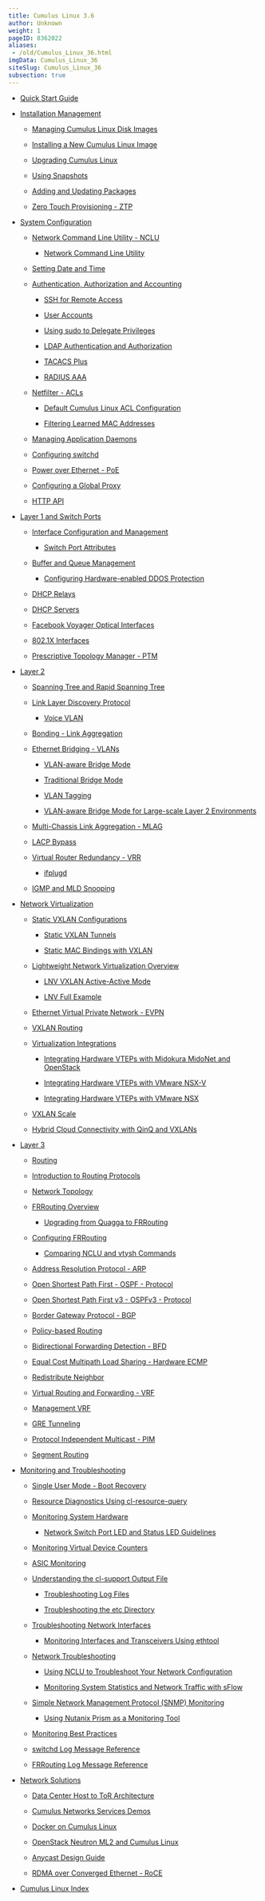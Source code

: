 ```yaml
---
title: Cumulus Linux 3.6
author: Unknown
weight: 1
pageID: 8362022
aliases:
 - /old/Cumulus_Linux_36.html
imgData: Cumulus_Linux_36
siteSlug: Cumulus_Linux_36
subsection: true
---
```


  - [Quick Start Guide](/old/Cumulus_Linux_36/Quick_Start_Guide.html)

  - [Installation
    Management](/old/Cumulus_Linux_36/Installation_Management.html)

      - [Managing Cumulus Linux Disk
        Images](/old/Cumulus_Linux_36/Managing_Cumulus_Linux_Disk_Images.html)

      - [Installing a New Cumulus Linux
        Image](/old/Cumulus_Linux_36/Installing_a_New_Cumulus_Linux_Image.html)

      - [Upgrading Cumulus
        Linux](/old/Cumulus_Linux_36/Upgrading_Cumulus_Linux.html)

      - [Using Snapshots](/old/Cumulus_Linux_36/Using_Snapshots.html)

      - [Adding and Updating
        Packages](/old/Cumulus_Linux_36/Adding_and_Updating_Packages.html)

      - [Zero Touch Provisioning -
        ZTP](/old/Cumulus_Linux_36/Zero_Touch_Provisioning_-_ZTP.html)

  - [System
    Configuration](/old/Cumulus_Linux_36/System_Configuration.html)

      - [Network Command Line Utility -
        NCLU](/old/Cumulus_Linux_36/Network_Command_Line_Utility_-_NCLU.html)

          - [Network Command Line
            Utility](/old/Cumulus_Linux_36/Network_Command_Line_Utility.html)

      - [Setting Date and
        Time](/old/Cumulus_Linux_36/Setting_Date_and_Time.html)

      - [Authentication, Authorization and
        Accounting](/old/Cumulus_Linux_36/Authentication,_Authorization_and_Accounting.html)

          - [SSH for Remote
            Access](/old/Cumulus_Linux_36/SSH_for_Remote_Access.html)

          - [User Accounts](/old/Cumulus_Linux_36/User_Accounts.html)

          - [Using sudo to Delegate
            Privileges](/old/Cumulus_Linux_36/Using_sudo_to_Delegate_Privileges.html)

          - [LDAP Authentication and
            Authorization](/old/Cumulus_Linux_36/LDAP_Authentication_and_Authorization.html)

          - [TACACS Plus](/old/Cumulus_Linux_36/TACACS_Plus.html)

          - [RADIUS AAA](/old/Cumulus_Linux_36/RADIUS_AAA.html)

      - [Netfilter - ACLs](/old/Cumulus_Linux_36/Netfilter_-_ACLs.html)

          - [Default Cumulus Linux ACL
            Configuration](/old/Cumulus_Linux_36/Default_Cumulus_Linux_ACL_Configuration.html)

          - [Filtering Learned MAC
            Addresses](/old/Cumulus_Linux_36/Filtering_Learned_MAC_Addresses.html)

      - [Managing Application
        Daemons](/old/Cumulus_Linux_36/Managing_Application_Daemons.html)

      - [Configuring
        switchd](/old/Cumulus_Linux_36/Configuring_switchd.html)

      - [Power over Ethernet -
        PoE](/old/Cumulus_Linux_36/Power_over_Ethernet_-_PoE.html)

      - [Configuring a Global
        Proxy](/old/Cumulus_Linux_36/Configuring_a_Global_Proxy.html)

      - [HTTP API](/old/Cumulus_Linux_36/HTTP_API.html)

  - [Layer 1 and Switch
    Ports](/old/Cumulus_Linux_36/Layer_1_and_Switch_Ports.html)

      - [Interface Configuration and
        Management](/old/Cumulus_Linux_36/Interface_Configuration_and_Management.html)

          - [Switch Port
            Attributes](/old/Cumulus_Linux_36/Switch_Port_Attributes.html)

      - [Buffer and Queue
        Management](/old/Cumulus_Linux_36/Buffer_and_Queue_Management.html)

          - [Configuring Hardware-enabled DDOS
            Protection](/old/Cumulus_Linux_36/Configuring_Hardware-enabled_DDOS_Protection.html)

      - [DHCP Relays](/old/Cumulus_Linux_36/DHCP_Relays.html)

      - [DHCP Servers](/old/Cumulus_Linux_36/DHCP_Servers.html)

      - [Facebook Voyager Optical
        Interfaces](/old/Cumulus_Linux_36/Facebook_Voyager_Optical_Interfaces.html)

      - [802.1X
        Interfaces](/old/Cumulus_Linux_36/802.1X_Interfaces.html)

      - [Prescriptive Topology Manager -
        PTM](/old/Cumulus_Linux_36/Prescriptive_Topology_Manager_-_PTM.html)

  - [Layer 2](/old/Cumulus_Linux_36/Layer_2.html)

      - [Spanning Tree and Rapid Spanning
        Tree](/old/Cumulus_Linux_36/Spanning_Tree_and_Rapid_Spanning_Tree.html)

      - [Link Layer Discovery
        Protocol](/old/Cumulus_Linux_36/Link_Layer_Discovery_Protocol.html)

          - [Voice VLAN](/old/Cumulus_Linux_36/Voice_VLAN.html)

      - [Bonding - Link
        Aggregation](/old/Cumulus_Linux_36/Bonding_-_Link_Aggregation.html)

      - [Ethernet Bridging -
        VLANs](/old/Cumulus_Linux_36/Ethernet_Bridging_-_VLANs.html)

          - [VLAN-aware Bridge
            Mode](/old/Cumulus_Linux_36/VLAN-aware_Bridge_Mode.html)

          - [Traditional Bridge
            Mode](/old/Cumulus_Linux_36/Traditional_Bridge_Mode.html)

          - [VLAN Tagging](/old/Cumulus_Linux_36/VLAN_Tagging.html)

          - [VLAN-aware Bridge Mode for Large-scale Layer 2
            Environments](/old/Cumulus_Linux_36/VLAN-aware_Bridge_Mode_for_Large-scale_Layer_2_Environments.html)

      - [Multi-Chassis Link Aggregation -
        MLAG](/old/Cumulus_Linux_36/Multi-Chassis_Link_Aggregation_-_MLAG.html)

      - [LACP Bypass](/old/Cumulus_Linux_36/LACP_Bypass.html)

      - [Virtual Router Redundancy -
        VRR](/old/Cumulus_Linux_36/Virtual_Router_Redundancy_-_VRR.html)

          - [ifplugd](/old/Cumulus_Linux_36/ifplugd.html)

      - [IGMP and MLD
        Snooping](/old/Cumulus_Linux_36/IGMP_and_MLD_Snooping.html)

  - [Network
    Virtualization](/old/Cumulus_Linux_36/Network_Virtualization.html)

      - [Static VXLAN
        Configurations](/old/Cumulus_Linux_36/Static_VXLAN_Configurations.html)

          - [Static VXLAN
            Tunnels](/old/Cumulus_Linux_36/Static_VXLAN_Tunnels.html)

          - [Static MAC Bindings with
            VXLAN](/old/Cumulus_Linux_36/Static_MAC_Bindings_with_VXLAN.html)

      - [Lightweight Network Virtualization
        Overview](/old/Cumulus_Linux_36/Lightweight_Network_Virtualization_Overview.html)

          - [LNV VXLAN Active-Active
            Mode](/old/Cumulus_Linux_36/LNV_VXLAN_Active-Active_Mode.html)

          - [LNV Full
            Example](/old/Cumulus_Linux_36/LNV_Full_Example.html)

      - [Ethernet Virtual Private Network -
        EVPN](/old/Cumulus_Linux_36/Ethernet_Virtual_Private_Network_-_EVPN.html)

      - [VXLAN Routing](/old/Cumulus_Linux_36/VXLAN_Routing.html)

      - [Virtualization
        Integrations](/old/Cumulus_Linux_36/Virtualization_Integrations.html)

          - [Integrating Hardware VTEPs with Midokura MidoNet and
            OpenStack](/old/Cumulus_Linux_36/Integrating_Hardware_VTEPs_with_Midokura_MidoNet_and_OpenStack.html)

          - [Integrating Hardware VTEPs with VMware
            NSX-V](/old/Cumulus_Linux_36/Integrating_Hardware_VTEPs_with_VMware_NSX-V.html)

          - [Integrating Hardware VTEPs with VMware
            NSX](/old/Cumulus_Linux_36/Integrating_Hardware_VTEPs_with_VMware_NSX.html)

      - [VXLAN Scale](/old/Cumulus_Linux_36/VXLAN_Scale.html)

      - [Hybrid Cloud Connectivity with QinQ and
        VXLANs](/old/Cumulus_Linux_36/Hybrid_Cloud_Connectivity_with_QinQ_and_VXLANs.html)

  - [Layer 3](/old/Cumulus_Linux_36/Layer_3.html)

      - [Routing](/old/Cumulus_Linux_36/Routing.html)

      - [Introduction to Routing
        Protocols](/old/Cumulus_Linux_36/Introduction_to_Routing_Protocols.html)

      - [Network Topology](/old/Cumulus_Linux_36/Network_Topology.html)

      - [FRRouting
        Overview](/old/Cumulus_Linux_36/FRRouting_Overview.html)

          - [Upgrading from Quagga to
            FRRouting](/old/Cumulus_Linux_36/Upgrading_from_Quagga_to_FRRouting.html)

      - [Configuring
        FRRouting](/old/Cumulus_Linux_36/Configuring_FRRouting.html)

          - [Comparing NCLU and vtysh
            Commands](/old/Cumulus_Linux_36/Comparing_NCLU_and_vtysh_Commands.html)

      - [Address Resolution Protocol -
        ARP](/old/Cumulus_Linux_36/Address_Resolution_Protocol_-_ARP.html)

      - [Open Shortest Path First - OSPF -
        Protocol](/old/Cumulus_Linux_36/Open_Shortest_Path_First_-_OSPF_-_Protocol.html)

      - [Open Shortest Path First v3 - OSPFv3 -
        Protocol](/old/Cumulus_Linux_36/Open_Shortest_Path_First_v3_-_OSPFv3_-_Protocol.html)

      - [Border Gateway Protocol -
        BGP](/old/Cumulus_Linux_36/Border_Gateway_Protocol_-_BGP.html)

      - [Policy-based
        Routing](/old/Cumulus_Linux_36/Policy-based_Routing.html)

      - [Bidirectional Forwarding Detection -
        BFD](/old/Cumulus_Linux_36/Bidirectional_Forwarding_Detection_-_BFD.html)

      - [Equal Cost Multipath Load Sharing - Hardware
        ECMP](/old/Cumulus_Linux_36/Equal_Cost_Multipath_Load_Sharing_-_Hardware_ECMP.html)

      - [Redistribute
        Neighbor](/old/Cumulus_Linux_36/Redistribute_Neighbor.html)

      - [Virtual Routing and Forwarding -
        VRF](/old/Cumulus_Linux_36/Virtual_Routing_and_Forwarding_-_VRF.html)

      - [Management VRF](/old/Cumulus_Linux_36/Management_VRF.html)

      - [GRE Tunneling](/old/Cumulus_Linux_36/GRE_Tunneling.html)

      - [Protocol Independent Multicast -
        PIM](/old/Cumulus_Linux_36/Protocol_Independent_Multicast_-_PIM.html)

      - [Segment Routing](/old/Cumulus_Linux_36/Segment_Routing.html)

  - [Monitoring and
    Troubleshooting](/old/Cumulus_Linux_36/Monitoring_and_Troubleshooting.html)

      - [Single User Mode - Boot
        Recovery](/old/Cumulus_Linux_36/Single_User_Mode_-_Boot_Recovery.html)

      - [Resource Diagnostics Using
        cl-resource-query](/old/Cumulus_Linux_36/Resource_Diagnostics_Using_cl-resource-query.html)

      - [Monitoring System
        Hardware](/old/Cumulus_Linux_36/Monitoring_System_Hardware.html)

          - [Network Switch Port LED and Status LED
            Guidelines](/old/Cumulus_Linux_36/Network_Switch_Port_LED_and_Status_LED_Guidelines.html)

      - [Monitoring Virtual Device
        Counters](/old/Cumulus_Linux_36/Monitoring_Virtual_Device_Counters.html)

      - [ASIC Monitoring](/old/Cumulus_Linux_36/ASIC_Monitoring.html)

      - [Understanding the cl-support Output
        File](/old/Cumulus_Linux_36/Understanding_the_cl-support_Output_File.html)

          - [Troubleshooting Log
            Files](/old/Cumulus_Linux_36/Troubleshooting_Log_Files.html)

          - [Troubleshooting the etc
            Directory](/old/Cumulus_Linux_36/Troubleshooting_the_etc_Directory.html)

      - [Troubleshooting Network
        Interfaces](/old/Cumulus_Linux_36/Troubleshooting_Network_Interfaces.html)

          - [Monitoring Interfaces and Transceivers Using
            ethtool](/old/Cumulus_Linux_36/Monitoring_Interfaces_and_Transceivers_Using_ethtool.html)

      - [Network
        Troubleshooting](/old/Cumulus_Linux_36/Network_Troubleshooting.html)

          - [Using NCLU to Troubleshoot Your Network
            Configuration](/old/Cumulus_Linux_36/Using_NCLU_to_Troubleshoot_Your_Network_Configuration.html)

          - [Monitoring System Statistics and Network Traffic with
            sFlow](/old/Cumulus_Linux_36/Monitoring_System_Statistics_and_Network_Traffic_with_sFlow.html)

      - [Simple Network Management Protocol (SNMP)
        Monitoring](/old/Cumulus_Linux_36/Simple_Network_Management_Protocol_\(SNMP\)_Monitoring.html)

          - [Using Nutanix Prism as a Monitoring
            Tool](/old/Cumulus_Linux_36/Using_Nutanix_Prism_as_a_Monitoring_Tool.html)

      - [Monitoring Best
        Practices](/old/Cumulus_Linux_36/Monitoring_Best_Practices.html)

      - [switchd Log Message
        Reference](/old/Cumulus_Linux_36/switchd_Log_Message_Reference.html)

      - [FRRouting Log Message
        Reference](/old/Cumulus_Linux_36/FRRouting_Log_Message_Reference.html)

  - [Network Solutions](/old/Cumulus_Linux_36/Network_Solutions.html)

      - [Data Center Host to ToR
        Architecture](/old/Cumulus_Linux_36/Data_Center_Host_to_ToR_Architecture.html)

      - [Cumulus Networks Services
        Demos](/old/Cumulus_Linux_36/Cumulus_Networks_Services_Demos.html)

      - [Docker on Cumulus
        Linux](/old/Cumulus_Linux_36/Docker_on_Cumulus_Linux.html)

      - [OpenStack Neutron ML2 and Cumulus
        Linux](/old/Cumulus_Linux_36/OpenStack_Neutron_ML2_and_Cumulus_Linux.html)

      - [Anycast Design
        Guide](/old/Cumulus_Linux_36/Anycast_Design_Guide.html)

      - [RDMA over Converged Ethernet -
        RoCE](/old/Cumulus_Linux_36/RDMA_over_Converged_Ethernet_-_RoCE.html)

  - [Cumulus Linux
    Index](/old/Cumulus_Linux_36/Cumulus_Linux_Index.html)

